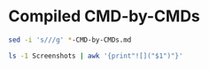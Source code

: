 # Compiled CMD-by-CMDs

```bash
sed -i 's///g' *-CMD-by-CMDs.md

ls -1 Screenshots | awk '{print"![]("$1")"}'
```

```
```


